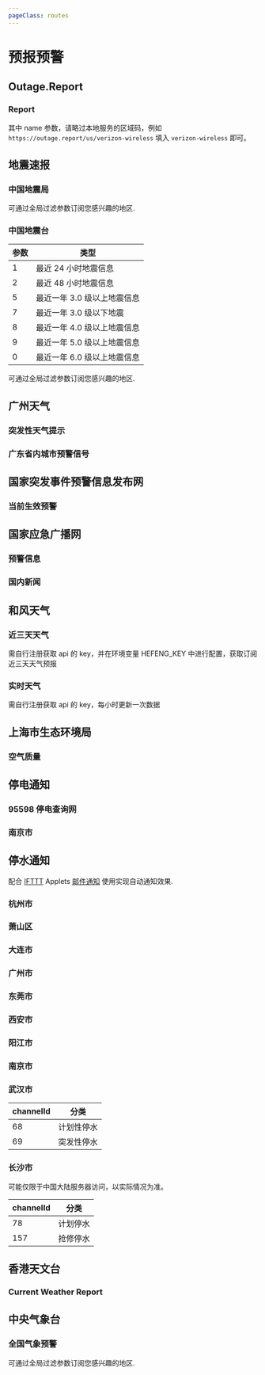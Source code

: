 ```yaml
---
pageClass: routes
---
```


# 预报预警

## Outage.Report

### Report

<Route author="cxumol nczitzk" example="/outagereport/ubisoft/5" path="/outagereport/:name/:count?" :paramsDesc="['服务名称｡ 拼写格式须与 URL 保持一致', '计数门槛｡ 仅当报告停服的人不低于此数量时, 才会写进 RSS']">

其中 name 参数，请略过本地服务的区域码，例如 `https://outage.report/us/verizon-wireless` 填入 `verizon-wireless` 即可｡

</Route>

## 地震速报

### 中国地震局

<Route author="LogicJake" example="/earthquake" path="/earthquake/:region?" :paramsDesc="['区域，0全部，1国内（默认），2国外']" anticrawler="1">

可通过全局过滤参数订阅您感兴趣的地区.

</Route>

### 中国地震台

<Route author="SettingDust" example="/earthquake/ceic/1" path="/earthquake/ceic/:type?" :paramsDesc="['类型，见下表']">

| 参数 | 类型               |
| -- | ---------------- |
| 1  | 最近 24 小时地震信息     |
| 2  | 最近 48 小时地震信息     |
| 5  | 最近一年 3.0 级以上地震信息 |
| 7  | 最近一年 3.0 级以下地震   |
| 8  | 最近一年 4.0 级以上地震信息 |
| 9  | 最近一年 5.0 级以上地震信息 |
| 0  | 最近一年 6.0 级以上地震信息 |

可通过全局过滤参数订阅您感兴趣的地区.

</Route>

## 广州天气

### 突发性天气提示

<Route author="Fatpandac" example="/gov/guangdong/tqyb/tfxtq" path="/gov/guangdong/tqyb/tfxtq"/>

### 广东省内城市预警信号

<Route author="Fatpandac" example="/gov/guangdong/tqyb/sncsyjxh" path="/gov/guangdong/tqyb/sncsyjxh"/>

## 国家突发事件预警信息发布网

### 当前生效预警

<Route author="nczitzk" example="/12379" path="/12379/index"/>

## 国家应急广播网

### 预警信息

<Route author="muzea" example="/cneb/yjxx" path="/cneb/yjxx"/>

### 国内新闻

<Route author="muzea" example="/cneb/guoneinews" path="/cneb/guoneinews"/>

## 和风天气

### 近三天天气

<Route author="Rein-Ou" example="/qweather/3days/广州" path="/qweather/3days/:location" selfhost="1">

需自行注册获取 api 的 key，并在环境变量 HEFENG_KEY 中进行配置，获取订阅近三天天气预报

</Route>

### 实时天气

<Route author="Rein-Ou" example="/qweather/广州" path="/qweather/now/:location" selfhost="1">

需自行注册获取 api 的 key，每小时更新一次数据

</Route>

## 上海市生态环境局

### 空气质量

<Route author="nczitzk" example="/gov/shanghai/sthj" path="/gov/shanghai/sthj"/>

## 停电通知

### 95598 停电查询网

<Route author="mjysci" example="/tingdiantz/95598/hb1/wh/wc/" path="/tingdiantz/95598/:province/:city/:district?" :paramsDesc="['省，2~3位拼音缩写，详情见http://www.sttcq.com/td/', '市，同上', '区，同上']"/>

### 南京市

<Route author="ocleo1" example="/tingdiantz/nanjing" path="/tingdiantz/nanjing"/>

## 停水通知

配合 [IFTTT](https://ifttt.com/) Applets [邮件通知](https://ifttt.com/applets/SEvmDVKY-) 使用实现自动通知效果.

### 杭州市

<Route author="znhocn" example="/tingshuitz/hangzhou" path="/tingshuitz/hangzhou"/>

### 萧山区

<Route author="znhocn" example="/tingshuitz/xiaoshan" path="/tingshuitz/xiaoshan"/>

### 大连市

<Route author="DIYgod" example="/tingshuitz/dalian" path="/tingshuitz/dalian"/>

### 广州市

<Route author="xyqfer" example="/tingshuitz/guangzhou" path="/tingshuitz/guangzhou"/>

### 东莞市

<Route author="victoriqueko" example="/tingshuitz/dongguan" path="/tingshuitz/dongguan"/>

### 西安市

<Route author="ciaranchen" example="/tingshuitz/xian" path="/tingshuitz/xian"/>

### 阳江市

<Route author="ciaranchen" example="/tingshuitz/yangjiang" path="/tingshuitz/yangjiang"/>

### 南京市

<Route author="ocleo1" example="/tingshuitz/nanjing" path="/tingshuitz/nanjing"/>

### 武汉市

<Route author="MoonBegonia" example="/tingshuitz/wuhan" path="/tingshuitz/wuhan/:channelId">

| channelId | 分类    |
| --------- | ----- |
| 68        | 计划性停水 |
| 69        | 突发性停水 |

</Route>

### 长沙市

<Route author="shansing" example="/tingshuitz/changsha/78" path="/tingshuitz/changsha/:channelId?">

可能仅限于中国大陆服务器访问，以实际情况为准。

| channelId | 分类   |
| --------- | ---- |
| 78        | 计划停水 |
| 157       | 抢修停水 |

</Route>

## 香港天文台

### Current Weather Report

<Route author="calpa" example="/hko/weather" path="/hko/weather"/>

## 中央气象台

### 全国气象预警

<Route author="ylc395" example="/weatheralarm/广东省" path="/weatheralarm/:province?" :paramsDesc="['省份']">

可通过全局过滤参数订阅您感兴趣的地区.

</Route>
